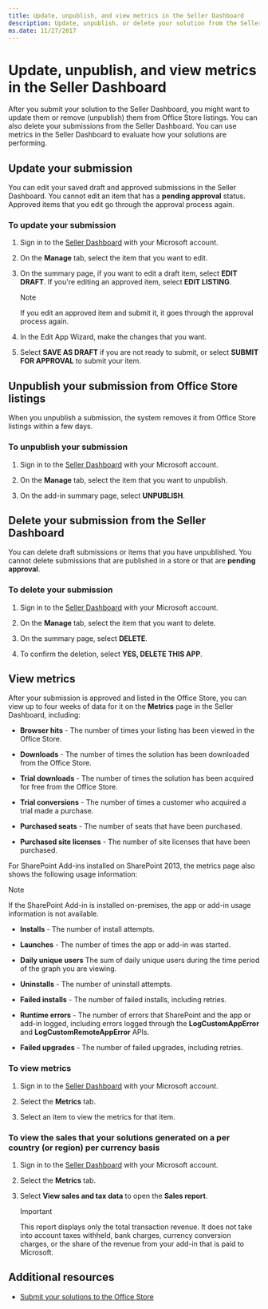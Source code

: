 ```yaml
---
title: Update, unpublish, and view metrics in the Seller Dashboard
description: Update, unpublish, or delete your solution from the Seller Dashboard, or use metrics to evaluate your solution's performance.
ms.date: 11/27/2017 
---
```


# Update, unpublish, and view metrics in the Seller Dashboard

After you submit your solution to the Seller Dashboard, you might want to update them or remove (unpublish) them from Office Store listings. You can also delete your submissions from the Seller Dashboard. You can use metrics in the Seller Dashboard to evaluate how your solutions are performing.

<a name="BKMK_Edit"> </a>
## Update your submission

You can edit your saved draft and approved submissions in the Seller Dashboard. You cannot edit an item that has a **pending approval** status. Approved items that you edit go through the approval process again.

### To update your submission

1. Sign in to the [Seller Dashboard](http://go.microsoft.com/fwlink/?LinkId=248605) with your Microsoft account.

2. On the **Manage** tab, select the item that you want to edit.

3. On the summary page, if you want to edit a draft item, select **EDIT DRAFT**. If you're editing an approved item, select **EDIT LISTING**.
    
    > [!NOTE]
    > If you edit an approved item and submit it, it goes through the approval process again. 

4. In the Edit App Wizard, make the changes that you want.
 
5. Select **SAVE AS DRAFT** if you are not ready to submit, or select **SUBMIT FOR APPROVAL** to submit your item.
    
 
<a name="BKMK_delist"> </a>
## Unpublish your submission from Office Store listings

When you unpublish a submission, the system removes it from Office Store listings within a few days.
 
### To unpublish your submission

1. Sign in to the [Seller Dashboard](http://go.microsoft.com/fwlink/?LinkId=248605) with your Microsoft account.

2. On the **Manage** tab, select the item that you want to unpublish.

3. On the add-in summary page, select **UNPUBLISH**.

<a name="BKMK_delete"> </a>
## Delete your submission from the Seller Dashboard

You can delete draft submissions or items that you have unpublished. You cannot delete submissions that are published in a store or that are **pending approval**. 
 
### To delete your submission

1. Sign in to the [Seller Dashboard](http://go.microsoft.com/fwlink/?LinkId=248605) with your Microsoft account.

2. On the **Manage** tab, select the item that you want to delete.

3. On the summary page, select **DELETE**.

4. To confirm the deletion, select **YES, DELETE THIS APP**.

<a name="BKMK_Metrics"> </a>
## View metrics

After your submission is approved and listed in the Office Store, you can view up to four weeks of data for it on the **Metrics** page in the Seller Dashboard, including:

-  **Browser hits** - The number of times your listing has been viewed in the Office Store.

-  **Downloads** - The number of times the solution has been downloaded from the Office Store.

-  **Trial downloads** - The number of times the solution has been acquired for free from the Office Store.

-  **Trial conversions** - The number of times a customer who acquired a trial made a purchase.

-  **Purchased seats** - The number of seats that have been purchased.

-  **Purchased site licenses** - The number of site licenses that have been purchased.
    
 
For SharePoint Add-ins installed on SharePoint 2013, the metrics page also shows the following usage information:
 
> [!NOTE]
> If the SharePoint Add-in is installed on-premises, the app or add-in usage information is not available.

-  **Installs** - The number of install attempts.

-  **Launches** - The number of times the app or add-in was started.

-  **Daily unique users** The sum of daily unique users during the time period of the graph you are viewing.

-  **Uninstalls** - The number of uninstall attempts.

-  **Failed installs** - The number of failed installs, including retries.

-  **Runtime errors** - The number of errors that SharePoint and the app or add-in logged, including errors logged through the **LogCustomAppError** and **LogCustomRemoteAppError** APIs.

-  **Failed upgrades** - The number of failed upgrades, including retries.
    
 
### To view metrics

1. Sign in to the [Seller Dashboard](http://go.microsoft.com/fwlink/?LinkId=248605) with your Microsoft account.

2. Select the **Metrics** tab.

3. Select an item to view the metrics for that item.
    
 
### To view the sales that your solutions generated on a per country (or region) per currency basis

1. Sign in to the [Seller Dashboard](http://go.microsoft.com/fwlink/?LinkId=248605) with your Microsoft account.

2. Select the **Metrics** tab.

3. Select **View sales and tax data** to open the **Sales report**.
    
    > [!IMPORTANT]
    > This report displays only the total transaction revenue. It does not take into account taxes withheld, bank charges, currency conversion charges, or the share of the revenue from your add-in that is paid to Microsoft.

## Additional resources

- [Submit your solutions to the Office Store](submit-to-the-office-store.md)

